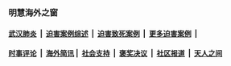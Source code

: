 
### 明慧海外之窗

####  [武汉肺炎](indexes/365.md?t=03161700) &nbsp;|&nbsp;  [迫害案例综述](indexes/328.md?t=03161700) &nbsp;|&nbsp; [迫害致死案例](indexes/277.md?t=03161700)  &nbsp;|&nbsp; [更多迫害案例](indexes/81.md?t=03161700)  &nbsp;|&nbsp; 
####  [时事评论](indexes/19.md?t=03161700) &nbsp;|&nbsp; [海外简讯](indexes/245.md?t=03161700)&nbsp;|&nbsp;  [社会支持](indexes/140.md?t=03161700) &nbsp;|&nbsp; [褒奖决议](indexes/282.md?t=03161700) &nbsp;|&nbsp; [社区报道](indexes/91.md?t=03161700)  &nbsp;|&nbsp; [天人之间](indexes/78.md?t=03161700) 

